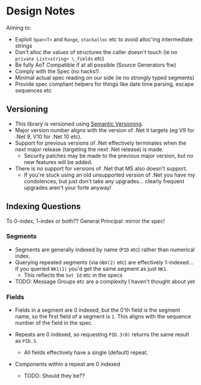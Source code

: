 # Design Notes

Aiming to:

* Exploit `Span<T>` and `Range`, `stackalloc` etc to avoid alloc'ing intermediate strings
* Don't alloc the values of structures the caller doesn't touch (ie no `private List<string> \_fields` etc)
* Be fully AoT Compatible if at all possible (Source Generators ftw)
* Comply with the Spec (no hacks!)
* Minimal actual spec reading on our side (ie no strongly typed segments)
* Provide spec compliant helpers for things like date time parsing, escape sequences etc


## Versioning
- This library is versioned using [Semantic Versioning](https://semver.org/).
- Major version number aligns with the version of .Net it targets (eg V9 for .Net 9, V10 for .Net 10 etc).
- Support for previous versions of .Net effectively terminates when the next major release (targeting the next .Net release) is made.
  - Security patches may be made to the previous major version, but no new features will be added.
- There is _no_ support for versions of .Net that MS also doesn't support.  
  - If you're stuck using an old unsupported version of .Net you have my condolences, but just don't take any upgrades... clearly frequent upgrades aren't your forte anyway!

 
## Indexing Questions

To 0-index, 1-index or both??  General Principal: mirror the spec!

### Segments
- Segments are generally indexed by name (`PID` etc) rather than numerical index.
- Querying repeated segments (via `OBX(2)` etc) are effectively 1-indexed... if you queried `NK1(1)` you'd get the same segment as just `NK1`.
  - This reflects the `Set Id` etc in the specs
- TODO: Message Groups etc are a complexity I haven't thought about yet

### Fields
- Fields in a segment are 0 indexed, but the 0'th field is the segment name, so the first field of a segment is `1`.  This aligns with the sequence number of the field in the spec.

- Repeats are 0 indexed, so requesting `PID.3(0)` returns the same result as `PID.3`.
  - All fields effectively have a single (default) repeat.

- Components within a repeat are 0 indexed
  - TODO: Should they be??
